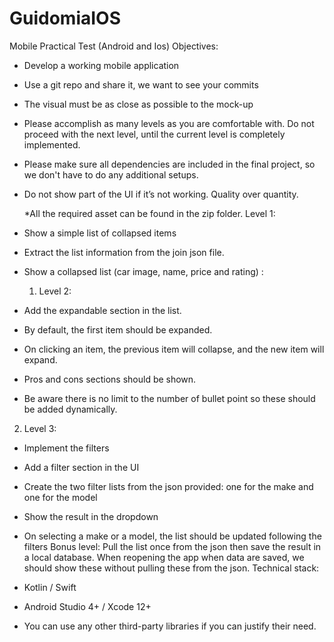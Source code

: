 # GuidomiaIOS
 Mobile Practical Test (Android and Ios) Objectives:
- Develop a working mobile application
- Use a git repo and share it, we want to see your commits
- The visual must be as close as possible to the mock-up
- Please accomplish as many levels as you are comfortable with.
Do not proceed with the next level, until the current level is completely implemented.
- Please make sure all dependencies are included in the final project, so we don't have to do any additional setups.
- Do not show part of the UI if it’s not working. Quality over quantity.

  *All the required asset can be found in the zip folder.
Level 1:
- Show a simple list of collapsed items
- Extract the list information from the join json file.
- Show a collapsed list (car image, name, price and rating) :

  1. Level 2:
- Add the expandable section in the list.
- By default, the first item should be expanded.
- On clicking an item, the previous item will collapse, and the new item will expand.
- Pros and cons sections should be shown.
- Be aware there is no limit to the number of bullet point so these should be added dynamically.
2. Level 3:
- Implement the filters
- Add a filter section in the UI
- Create the two filter lists from the json provided: one for the make and one for the model
- Show the result in the dropdown
- On selecting a make or a model, the list should be updated following the filters
Bonus level:
Pull the list once from the json then save the result in a local database. When reopening the app when data are saved, we should show these without pulling these from the json.
Technical stack:
- Kotlin / Swift
- Android Studio 4+ / Xcode 12+
 
 - You can use any other third-party libraries if you can justify their need.
